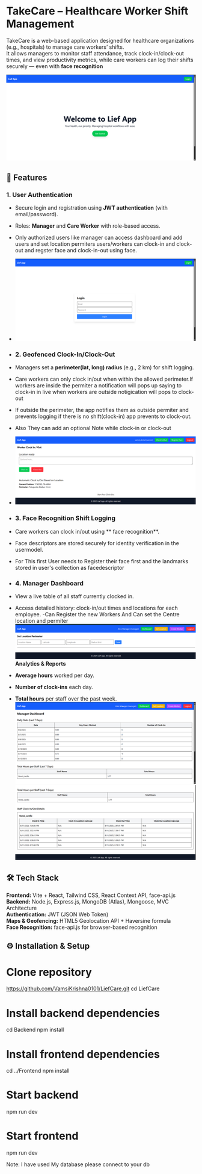 # TakeCare – Healthcare Worker Shift Management

TakeCare is a web-based application designed for healthcare organizations (e.g., hospitals) to manage care workers’ shifts.  
It allows managers to monitor staff attendance, track clock-in/clock-out times, and view productivity metrics, while care workers can log their shifts securely — even with **face recognition**

![image_alt](https://github.com/VamsiKrishna0101/LiefCare/blob/67c5d2c13b002ca87cf96d0077234a7559fc02fe/home-1.png)

## 🚀 Features

### 1. **User Authentication**
- Secure login and registration using **JWT authentication** (with email/password).
- Roles: **Manager** and **Care Worker** with role-based access.
- Only authorized users like manager can access dashboard and add users and set location permiters users/workers  can clock-in and clock-out and regster face and clock-in-out using face.
- ![image_alt](https://github.com/VamsiKrishna0101/LiefCare/blob/b871fd10db7f34a46a76b07ea8514f55a22cedd8/login.png)

- ### 2. **Geofenced Clock-In/Clock-Out**
- Managers set a **perimeter(lat, long)  radius** (e.g., 2 km) for shift logging.
- Care workers can only clock in/out when within the allowed perimeter.If workers are inside the permiter a notification will pops up saying to clock-in in live when workers are outside notigication will pops to      clock-out
- If outside the perimeter, the app notifies them as outside permiter and prevents logging if there is no shift(clock-in) app prevents to clock-out.
- Also They can add an optional Note while clock-in or clock-out
- ![image_alt](https://github.com/VamsiKrishna0101/LiefCare/blob/db817429eeb21bc82ca58d423c8db05d7a483c62/wrk-2.png)

- ### 3. **Face Recognition Shift Logging**
- Care workers can clock in/out using ** face recognition**.
- Face descriptors are stored securely for identity verification in the usermodel.
- For This first User needs to Register their face first and the landmarks stored in user's collection as facedescriptor

- ### 4. **Manager Dashboard**
- View a live table of all staff currently clocked in.
- Access detailed history: clock-in/out times and locations for each employee.
-Can Register the new Workers And Can set the Centre location and permiter
![image_alt](https://github.com/VamsiKrishna0101/LiefCare/blob/c928c6809e6635e141e4e8113771ad2ccc8db6c4/setlc.png)
  **Analytics & Reports**
- **Average hours** worked per day.
- **Number of clock-ins** each day.
- **Total hours** per staff over the past week.
![image_alt](https://github.com/VamsiKrishna0101/LiefCare/blob/e087c75444bd555e0a1530feab5fef57d945c822/admin-1.png)
![image_alt](https://github.com/VamsiKrishna0101/LiefCare/blob/e087c75444bd555e0a1530feab5fef57d945c822/admin-2.png)
## 🛠 Tech Stack
**Frontend:** Vite + React, Tailwind CSS, React Context API, face-api.js  
**Backend:** Node.js, Express.js, MongoDB (Atlas), Mongoose, MVC Architecture  
**Authentication:** JWT (JSON Web Token)  
**Maps & Geofencing:** HTML5 Geolocation API + Haversine formula  
**Face Recognition:** face-api.js for browser-based recognition  


## ⚙️ Installation & Setup

# Clone repository
https://github.com/VamsiKrishna0101/LiefCare.git
cd LiefCare

# Install backend dependencies
cd Backend
npm install

# Install frontend dependencies
cd ../Frontend
npm install

# Start backend
npm run dev

# Start frontend
npm run dev

Note: I have used My database please connect to your db

